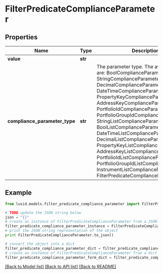 # FilterPredicateComplianceParameter


## Properties
Name | Type | Description | Notes
------------ | ------------- | ------------- | -------------
**value** | **str** |  | 
**compliance_parameter_type** | **str** | The parameter type. The available values are: BoolComplianceParameter, StringComplianceParameter, DecimalComplianceParameter, DateTimeComplianceParameter, PropertyKeyComplianceParameter, AddressKeyComplianceParameter, PortfolioIdComplianceParameter, PortfolioGroupIdComplianceParameter, StringListComplianceParameter, BoolListComplianceParameter, DateTimeListComplianceParameter, DecimalListComplianceParameter, PropertyKeyListComplianceParameter, AddressKeyListComplianceParameter, PortfolioIdListComplianceParameter, PortfolioGroupIdListComplianceParameter, InstrumentListComplianceParameter, FilterPredicateComplianceParameter | 

## Example

```python
from lusid.models.filter_predicate_compliance_parameter import FilterPredicateComplianceParameter

# TODO update the JSON string below
json = "{}"
# create an instance of FilterPredicateComplianceParameter from a JSON string
filter_predicate_compliance_parameter_instance = FilterPredicateComplianceParameter.from_json(json)
# print the JSON string representation of the object
print FilterPredicateComplianceParameter.to_json()

# convert the object into a dict
filter_predicate_compliance_parameter_dict = filter_predicate_compliance_parameter_instance.to_dict()
# create an instance of FilterPredicateComplianceParameter from a dict
filter_predicate_compliance_parameter_form_dict = filter_predicate_compliance_parameter.from_dict(filter_predicate_compliance_parameter_dict)
```
[[Back to Model list]](../README.md#documentation-for-models) [[Back to API list]](../README.md#documentation-for-api-endpoints) [[Back to README]](../README.md)


